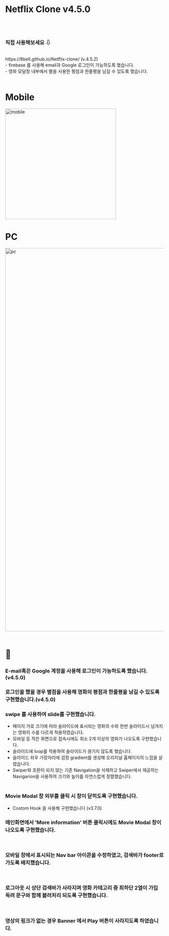 # Netflix Clone v4.5.0

<br>

<br>

### 직접 사용해보세요 ⇩

<br>
https://8bell.github.io/Netflix-clone/ (v.4.5.2)<br>
- firebase 를 사용해 email과 Google 로그인이 가능하도록 했습니다. <br/>
- 영화 모달창 내부에서 별을 사용한 평점과 한줄평을 남길 수 있도록 했습니다. 

<br>
<br>

# Mobile

<img width="352" alt="mobile" src="https://user-images.githubusercontent.com/53814275/159554976-28e9d572-9aa2-4b2f-b483-a2a6c94b1425.png">

<br>

# PC

<img width="1219" alt="pc" src="https://user-images.githubusercontent.com/53814275/159555043-5f57e1a9-90a4-45f9-86e9-395a07ea27da.png">
<br>
<br>

# 📢

###  E-mail혹은 Google 계정을 사용해 로그인이 가능하도록 했습니다. (v4.5.0)
###  로그인을 했을 경우 별점을 사용해 영화의 평점과 한줄평을 남길 수 있도록 구현했습니다.(v4.5.0)

### swipe 를 사용하여 slide를 구현했습니다.

-   페이지 가로 크기에 따라 슬라이드에 표시되는 영화의 수와 한번 슬라이드시 넘겨지는 영화의 수를 다르게 적용하였습니다. <br>
-   모바일 등 작은 화면으로 접속시에도 최소 2개 이상의 영화가 나오도록 구현했습니다. <br>
-   슬라이드에 loop를 적용하여 슬라이드가 끊기지 않도록 했습니다.<br>
-   슬라이드 죄우 가장자리에 검정 gradient를 생성해 오리지널 홈페이지의 느낌을 살렸습니다. <br>
-   Swiper와 호환이 되지 않는 기존 Navigation을 삭제하고 Swiper에서 제공하는 Navigarion을 사용하여 크기와 높이를 자연스럽게 정렬했습니다.<br>
    <br>

### Movie Modal 창 외부를 클릭 시 창이 닫히도록 구현했습니다.

-   Costom Hook 을 사용해 구현했습니다 (v3.7.0)
    <br>

### 메인화면에서 'More information' 버튼 클릭시에도 Movie Modal 창이 나오도록 구현했습니다.

<br>

### 모바일 창에서 표시되는 Nav bar 아이콘을 수정하였고, 검색바가 footer로 가도록 배치했습니다.

<br>

### 로그아웃 시 상단 검색바가 사라지며 영화 카테고리 중 최하단 2열이 가입 독려 문구와 함께 블러처리 되도록 구현했습니다.

<br>

### 영상의 링크가 없는 경우 Banner 에서 Play 버튼이 사라지도록 하였습니다.
